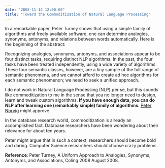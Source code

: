 ```yaml
---
date: "2008-11-14 12:00:00"
title: "Toward the Commoditization of Natural Language Processing"
---
```




In a remarkable paper, Peter Turney shows that using a simple family of algorithms and freely available software, one can determine analogies, synonyms, antonyms, and relations between words automatically. Here is the beginning of the abstract:

> 
Recognizing analogies, synonyms, antonyms, and associations appear to be four distinct tasks, requiring distinct NLP algorithms. In the past, the four tasks have been treated independently, using a wide variety of algorithms. These four semantic classes, however, are a tiny sample of the full range of semantic phenomena, and we cannot afford to create ad hoc algorithms for each semantic phenomenon; we need to seek a unified approach.


I do not work in Natural Language Processing (NLP) per se, but this sounds like commoditization to me in the sense that you no longer need to design, learn and tweak custom algorithms. __If you have enough data, you can do NLP after learning one (remarkably simple) family of algorithms__. [Peter Norvig](http://norvig.com/) might approve.

In the database research world, commoditization is already an accomplished fact. Database researchers have been wondering about their relevance for about ten years. 

Peter might argue that in such a context, researchers should become bold and daring. Computer Science researchers should choose crazy problems. 

__Reference__: Peter Turney, A Uniform Approach to Analogies, Synonyms, Antonyms, and Associations, Coling 2008 August 2008.

